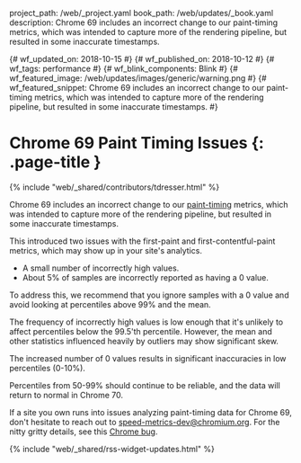 project_path: /web/_project.yaml book_path: /web/updates/_book.yaml description: Chrome 69 includes an incorrect change to our paint-timing metrics, which was intended to capture more of the rendering pipeline, but resulted in some inaccurate timestamps.

{# wf_updated_on: 2018-10-15 #} {# wf_published_on: 2018-10-12 #} {# wf_tags: performance #} {# wf_blink_components: Blink #} {# wf_featured_image: /web/updates/images/generic/warning.png #} {# wf_featured_snippet: Chrome 69 includes an incorrect change to our paint-timing metrics, which was intended to capture more of the rendering pipeline, but resulted in some inaccurate timestamps. #}

# Chrome 69 Paint Timing Issues {: .page-title }

{% include "web/_shared/contributors/tdresser.html" %}

Chrome 69 includes an incorrect change to our [paint-timing](https://developer.mozilla.org/en-US/docs/Web/API/PerformancePaintTiming) metrics, which was intended to capture more of the rendering pipeline, but resulted in some inaccurate timestamps.

This introduced two issues with the first-paint and first-contentful-paint metrics, which may show up in your site's analytics.

- A small number of incorrectly high values.
- About 5% of samples are incorrectly reported as having a 0 value.

To address this, we recommend that you ignore samples with a 0 value and avoid looking at percentiles above 99% and the mean.

The frequency of incorrectly high values is low enough that it's unlikely to affect percentiles below the 99.5'th percentile. However, the mean and other statistics influenced heavily by outliers may show significant skew.

The increased number of 0 values results in significant inaccuracies in low percentiles (0-10%).

Percentiles from 50-99% should continue to be reliable, and the data will return to normal in Chrome 70.

If a site you own runs into issues analyzing paint-timing data for Chrome 69, don't hesitate to reach out to <speed-metrics-dev@chromium.org>. For the nitty gritty details, see this [Chrome bug](https://bugs.chromium.org/p/chromium/issues/detail?id=870707).

{% include "web/_shared/rss-widget-updates.html" %}